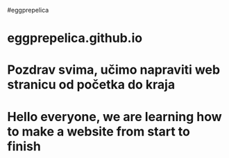 #eggprepelica

# eggprepelica.github.io



# Pozdrav svima, učimo napraviti web stranicu od početka do kraja



# Hello everyone, we are learning how to make a website from start to finish
